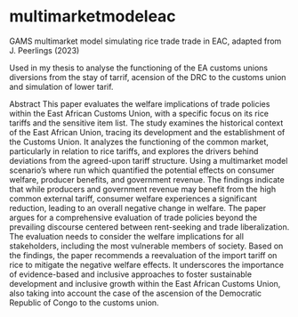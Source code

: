 # multimarketmodeleac
GAMS multimarket model simulating rice trade trade in EAC, adapted from J. Peerlings (2023)

Used in my thesis to analyse the functioning of the EA customs unions diversions from the stay of tarrif, acension of the DRC to the customs union 
and simulation of lower tarif. 

Abstract
This paper evaluates the welfare implications of trade policies within the East African Customs Union, with a specific focus on its rice tariffs and the sensitive item list. The study examines the historical context of the East African Union, tracing its development and the establishment of the Customs Union. It analyzes the functioning of the common market, particularly in relation to rice tariffs, and explores the drivers behind deviations from the agreed-upon tariff structure. Using a multimarket model scenario’s where run which quantified the potential effects on consumer welfare, producer benefits, and government revenue. The findings indicate that while producers and government revenue may benefit from the high common external tariff, consumer welfare experiences a significant reduction, leading to an overall negative change in welfare. The paper argues for a comprehensive evaluation of trade policies beyond the prevailing discourse centered between rent-seeking and trade liberalization. The evaluation needs to consider the welfare implications for all stakeholders, including the most vulnerable members of society. Based on the findings, the paper recommends a reevaluation of the import tariff on rice to mitigate the negative welfare effects. It underscores the importance of evidence-based and inclusive approaches to foster sustainable development and inclusive growth within the East African Customs Union, also taking into account the case of the ascension of the Democratic Republic of Congo to the customs union.

